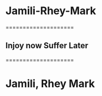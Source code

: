 # **J**amili-**R**hey-**M**ark
====================

## Injoy now Suffer Later

====================

# Jamili, Rhey Mark